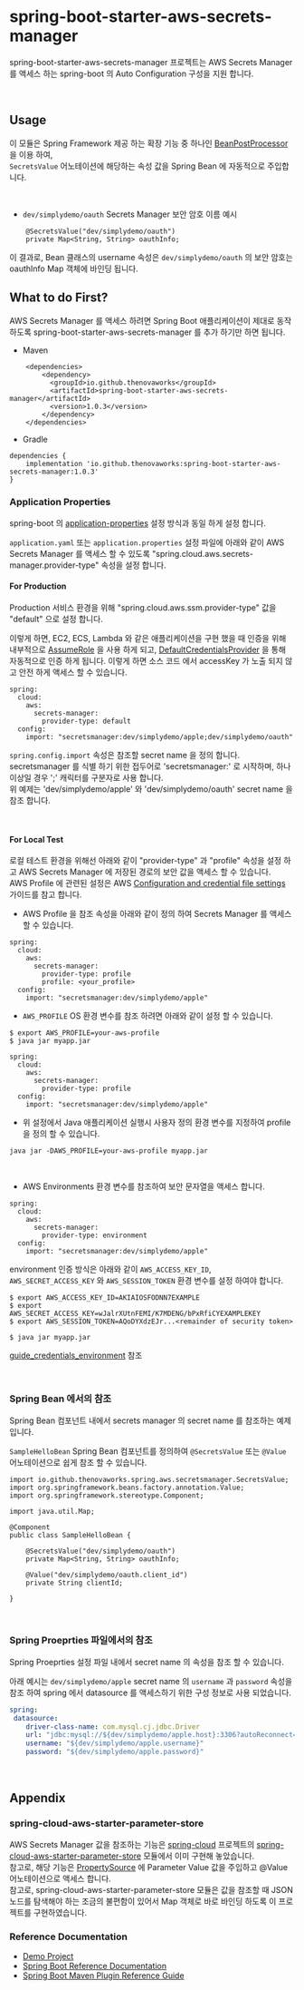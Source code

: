 # spring-boot-starter-aws-secrets-manager

spring-boot-starter-aws-secrets-manager 프로젝트는 AWS Secrets Manager 를 액세스 하는 spring-boot 의 Auto Configuration 구성을 지원 합니다.

<br>

## Usage

이 모듈은 Spring Framework 제공 하는 확장 기능 중 하나인 [BeanPostProcessor](https://docs.spring.io/spring-framework/docs/current/reference/html/core.html#beans-factory-extension-bpp) 을 이용 하여,  
`SecretsValue` 어노테이션에 해당하는 속성 값을 Spring Bean 에 자동적으로 주입합니다.

<br>

- `dev/simplydemo/oauth` Secrets Manager 보안 암호 이름 예시 

```
    @SecretsValue("dev/simplydemo/oauth")
    private Map<String, String> oauthInfo;
```

이 결과로, Bean 클래스의 username 속성은 `dev/simplydemo/oauth` 의 보안 암호는 oauthInfo Map 객체에 바인딩 됩니다.



## What to do First?

AWS Secrets Manager 를 액세스 하려면 Spring Boot 애플리케이션이 제대로 동작 하도록 spring-boot-starter-aws-secrets-manager 를 추가 하기만 하면 됩니다.

- Maven

```
    <dependencies>
        <dependency>
          <groupId>io.github.thenovaworks</groupId>
          <artifactId>spring-boot-starter-aws-secrets-manager</artifactId>
          <version>1.0.3</version>
        </dependency>
    </dependencies>
```

- Gradle

```
dependencies {
	implementation 'io.github.thenovaworks:spring-boot-starter-aws-secrets-manager:1.0.3'
}
```

### Application Properties

spring-boot 의 [application-properties](https://docs.spring.io/spring-boot/docs/current/reference/html/application-properties.html) 설정 방식과 동일 하게 설정 합니다.

`application.yaml` 또는 `application.properties` 설정 파일에 아래와 같이 AWS Secrets Manager 를 액세스 할 수 있도록 "spring.cloud.aws.secrets-manager.provider-type" 속성을 설정 합니다.

#### For Production

Production 서비스 환경을 위해 "spring.cloud.aws.ssm.provider-type" 값을 "default" 으로 설정 합니다.

이렇게 하면, EC2, ECS, Lambda 와 같은 애플리케이션을 구현 했을 때 인증을 위해 내부적으로 [AssumeRole](https://docs.aws.amazon.com/STS/latest/APIReference/API_AssumeRole.html) 을 사용 하게 되고,
[DefaultCredentialsProvider](https://sdk.amazonaws.com/java/api/latest/software/amazon/awssdk/auth/credentials/DefaultCredentialsProvider.html) 을 통해 자동적으로 인증 하게 됩니다.
이렇게 하면 소스 코드 에서 accessKey 가 노출 되지 않고 안전 하게 액세스 할 수 있습니다.

```
spring:
  cloud:
    aws:
      secrets-manager:
        provider-type: default
  config:
    import: "secretsmanager:dev/simplydemo/apple;dev/simplydemo/oauth"        
```

`spring.config.import` 속성은 참조할 secret name 을 정의 합니다.  
secretsmanager 를 식별 하기 위한 접두어로 'secretsmanager:' 로 시작하며, 하나 이상일 경우 ';' 캐릭터를 구분자로 사용 합니다.   
위 예제는 'dev/simplydemo/apple' 와 'dev/simplydemo/oauth' secret name 을 참조 합니다. 

<br>

#### For Local Test

로컬 테스트 환경을 위해선 아래와 같이 "provider-type" 과 "profile" 속성을 설정 하고 AWS Secrets Manager 에 저장된 경로의 보안 값을 액세스 할 수 있습니다.      
AWS Profile 에 관련된 설정은 AWS [Configuration and credential file settings](https://docs.aws.amazon.com/cli/latest/userguide/cli-configure-files.html) 가이드를 참고 합니다.

- AWS Profile 을 참조 속성을 아래와 같이 정의 하여 Secrets Manager 를 액세스 할 수 있습니다. 
```
spring:
  cloud:
    aws:
      secrets-manager:
        provider-type: profile
        profile: <your_profile>
  config:
    import: "secretsmanager:dev/simplydemo/apple"        
```

- `AWS_PROFILE` OS 환경 변수를 참조 하려면 아래와 같이 설정 할 수 있습니다. 
```
$ export AWS_PROFILE=your-aws-profile
$ java jar myapp.jar
```

```
spring:
  cloud:
    aws:
      secrets-manager:
        provider-type: profile
  config:
    import: "secretsmanager:dev/simplydemo/apple"   
```

- 위 설정에서 Java 애플리케이션 실행시 사용자 정의 환경 변수를 지정하여 profile 을 정의 할 수 있습니다.
```
java jar -DAWS_PROFILE=your-aws-profile myapp.jar
```


<br>

- AWS Environments 환경 변수를 참조하여 보안 문자열을 액세스 합니다. 

```
spring:
  cloud:
    aws:
      secrets-manager:
        provider-type: environment
  config:
    import: "secretsmanager:dev/simplydemo/apple"
```

environment 인증 방식은 아래와 같이 `AWS_ACCESS_KEY_ID`, `AWS_SECRET_ACCESS_KEY` 와 `AWS_SESSION_TOKEN` 환경 변수를 설정 하여야 합니다. 

```
$ export AWS_ACCESS_KEY_ID=AKIAIOSFODNN7EXAMPLE
$ export AWS_SECRET_ACCESS_KEY=wJalrXUtnFEMI/K7MDENG/bPxRfiCYEXAMPLEKEY
$ export AWS_SESSION_TOKEN=AQoDYXdzEJr...<remainder of security token>

$ java jar myapp.jar
```
[guide_credentials_environment](https://docs.aws.amazon.com/ko_kr/sdk-for-php/v3/developer-guide/guide_credentials_environment.html) 참조 

<br>

### Spring Bean 에서의 참조
Spring Bean 컴포넌트 내에서 secrets manager 의 secret name 를 참조하는 예제 입니다.   

`SampleHelloBean` Spring Bean 컴포넌트를 정의하여 `@SecretsValue` 또는 `@Value` 어노테이션으로 쉽게 참조 할 수 있습니다.  
```
import io.github.thenovaworks.spring.aws.secretsmanager.SecretsValue;
import org.springframework.beans.factory.annotation.Value;
import org.springframework.stereotype.Component;

import java.util.Map;

@Component
public class SampleHelloBean {

    @SecretsValue("dev/simplydemo/oauth")
    private Map<String, String> oauthInfo;

    @Value("dev/simplydemo/oauth.client_id")
    private String clientId;

}
```

<br>

### Spring Proeprties 파일에서의 참조
Spring Proeprties 설정 파일 내에서 secret name 의 속성을 참조 할 수 있습니다. 

아래 예시는 `dev/simplydemo/apple` secret name 의 `username` 과 `password` 속성을 참조 하여 spring 에서 datasource 를 액세스하기 위한 구성 정보로 사용 되었습니다.  

```yaml
spring:
 datasource:
    driver-class-name: com.mysql.cj.jdbc.Driver
    url: "jdbc:mysql://${dev/simplydemo/apple.host}:3306?autoReconnect=true&useUnicode=true&characterEncoding=UTF-8&useSSL=true&serverTimezone=UTC&tinyInt1isBit=false"
    username: "${dev/simplydemo/apple.username}"
    password: "${dev/simplydemo/apple.password}"
```


<br>

## Appendix

### spring-cloud-aws-starter-parameter-store

AWS Secrets Manager 값을 참조하는 기능은 [spring-cloud](https://spring.io/projects/spring-cloud) 프로젝트의 [spring-cloud-aws-starter-parameter-store](https://github.com/awspring/spring-cloud-aws/tree/main/spring-cloud-aws-starters/spring-cloud-aws-starter-secrets-manager) 모듈에서 이미 구현해 놓았습니다.  
참고로, 해당 기능은 [PropertySource](https://docs.spring.io/spring-boot/docs/current/reference/htmlsingle/#features.external-config) 에 Parameter Value 값을 주입하고 @Value 어노테이션으로 액세스 합니다.  
참고로, spring-cloud-aws-starter-parameter-store 모듈은 값을 참조할 때 JSON 노드를 탐색해야 하는 조금의 불편함이 있어서 Map 객체로 바로 바인딩 하도록 이 프로젝트를 구현하였습니다. 


### Reference Documentation

* [Demo Project](https://github.com/simplydemo/spring-boot-starter-aws-secrets-manager-demo)
* [Spring Boot Reference Documentation](https://docs.spring.io/spring-boot/docs/3.0.x/reference/html/)
* [Spring Boot Maven Plugin Reference Guide](https://docs.spring.io/spring-boot/docs/3.0.x/maven-plugin/reference/htmlsingle/)


